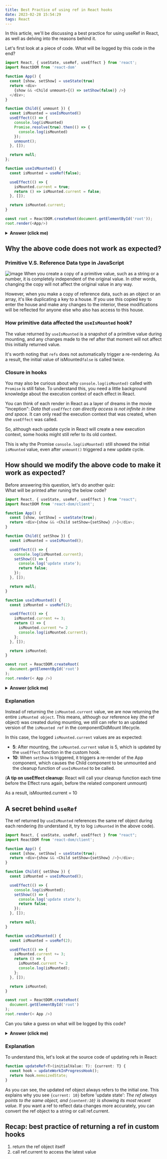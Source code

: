```yaml
---
title: Best Practice of using ref in React hooks
date: 2023-02-28 15:54:29
tags: React
---
```


In this article, we'll be discussing a best practice for using useRef in React, as well as delving into the reasons behind it.

Let's first look at a piece of code. What will be logged by this code in the end?
```js
import React, { useState, useRef, useEffect } from 'react';
import ReactDOM from 'react-dom'

function App() {
  const [show, setShow] = useState(true)
  return <div>
    {show && <Child unmount={() => setShow(false)} />}
  </div>;
}

function Child({ unmount }) {
  const isMounted = useIsMounted()
  useEffect(() => {
    console.log(isMounted)
    Promise.resolve(true).then(() => {
      console.log(isMounted)
    });
    unmount(); 
  }, []);

  return null;
};

function useIsMounted() {
  const isMounted = useRef(false);

  useEffect(() => {
    isMounted.current = true;
    return () => isMounted.current = false;
  }, []);

  return isMounted.current;
}

const root = ReactDOM.createRoot(document.getElementById('root'));
root.render(<App/>)
```
<details><summary><b>Answer (click me)</b></summary>
<p>

```js
// mount 
false
// update
false
```

```jsx
function Child({ unmount }) {
  const isMounted = useIsMounted() // mounting
  useEffect(() => {
    console.log(isMounted) // mounted
    Promise.resolve(true).then(() => {
      console.log(isMounted) // update
    });
    unmount(); // called when mounted, cause an update
  }, []);

  return null;
};

function useIsMounted() {
  const isMounted = useRef(false); // mounting

  useEffect(() => {
    isMounted.current = true; // mounted
    return () => isMounted.current = false; // cleanup function called during next update
  }, []);

  return isMounted.current; // mounting
}
```

</p>
</details>

## Why the above code does not work as expected?
### Primitive V.S. Reference Data type in JavaScript
![image](https://user-images.githubusercontent.com/51183663/221996628-e8465f1a-21ec-4f42-838d-a6b41ad17047.png)
When you create a copy of a primitive value, such as a string or a number, it is completely independent of the original value. In other words, changing the copy will not affect the original value in any way.

However, when you make a copy of reference data, such as an object or an array, it's like duplicating a key to a house. If you use this copied key to enter the house and make any changes to the interior, these modifications will be reflected for anyone else who also has access to this house.

### How primitive data affected the `useIsMounted` hook?
The value returned by ```useIsMounted``` is a snapshot of a primitive value during mounting, and any changes made to the ref after that moment will not affect this initially returned value.

It's worth noting that `refs` does not automatically trigger a re-rendering. As a result, the initial value of isMounted```false``` is called twice.

### Closure in hooks
You may also be curious about why `console.log(isMounted)` called with `Promise` is still false. To understand this, you need a little background knowledge about the execution context of each effect in React.

You can think of each render in React as a layer of dreams in the movie "Inception": 
*Data that `useEffect` can directly access is not infinite in time and space.*
It can only read the execution context that was created, when the `useEffect` was called.

So, although each update cycle in React will create a new execution context, some hooks might still refer to its old context.

This is why the Promise `console.log(isMounted)` still showed the initial `isMounted` value, even after `unmount()` triggered a new update cycle.

## How should we modify the above code to make it work as expected?
Before answering this question, let's do another quiz:    
What will be printed after runing the below code?
```js
import React, { useState, useRef, useEffect } from "react";
import ReactDOM from 'react-dom/client';

function App() {
  const [show, setShow] = useState(true);
  return <div>{show && <Child setShow={setShow} />}</div>;
}

function Child({ setShow }) {
  const isMounted = useIsMounted();

  useEffect(() => {
    console.log(isMounted.current);
    setShow(() => {
      console.log('update state');
      return false;
    });
  }, []);

  return null;
}

function useIsMounted() {
  const isMounted = useRef(2);

  useEffect(() => {
    isMounted.current += 3;
    return () => {
      isMounted.current *= 2
      console.log(isMounted.current);
    };
  }, []);

  return isMounted;
}

const root = ReactDOM.createRoot(
  document.getElementById('root')
);
root.render(< App />)
```
<details><summary><b>Answer (click me)</b></summary>
<p>

```js
// mounted
5
"update state"
// after state updated
10
```

</p>
</details>

### Explanation
Instead of returning the `isMounted.current` value, we are now returning the entire `isMounted object`. This means, although our reference key (the ref object) was created during mounting, we still can refer to an updated version of the `isMounted ref` in the componentDidMount lifecycle.

In this case, the logged `isMounted.current` values are as expected:
- **5**: After mounting, the `isMounted.current` value is 5, which is updated by the `useEffect` function in the custom hook.
- **10**: When `setShow` is triggered, it triggers a re-render of the App component, which causes the Child component to be unmounted and the cleanup function of `useIsMounted` to be called.
 
(**A tip on useEffect cleanup**: React will call your cleanup function each time before the Effect runs again, before the related component unmount)

As a result, isMounted.current = 10    

## A secret behind `useRef`
The ref returned by `useIsMounted` references the same ref object during each rendering (to understand it, try to log `isMounted` in the above code).
```typescript jsx
import React, { useState, useRef, useEffect } from "react";
import ReactDOM from 'react-dom/client';

function App() {
  const [show, setShow] = useState(true);
  return <div>{show && <Child setShow={setShow} />}</div>;
}

function Child({ setShow }) {
  const isMounted = useIsMounted();

  useEffect(() => {
    console.log(isMounted);
    setShow(() => {
      console.log('update state');
      return false;
    });
  }, []);

  return null;
}

function useIsMounted() {
  const isMounted = useRef(2);

  useEffect(() => {
    isMounted.current += 3;
    return () => {
      isMounted.current *= 2
      console.log(isMounted);
    };
  }, []);

  return isMounted;
}

const root = ReactDOM.createRoot(
  document.getElementById('root')
);
root.render(< App />)
```

Can you take a guess on what will be logged by this code?
<details><summary><b>Answer (click me)</b></summary>
<p>

```js
{current: 10}
'update state' 
{current: 10}
```

</p>
</details>

### Explanation
To understand this, let's look at the source code of updating refs in React:
```typescript
function updateRef<T>(initialValue: T): {current: T} {
  const hook = updateWorkInProgressHook();
  return hook.memoizedState;
}
```
As you can see, the updated ref object always refers to the initial one.
This explains why you see `{current: 10}` before 'update state':
*The ref always points to the same object, and `{content:10}` is showing its most recent value.*
If you want a ref to reflect data changes more accurately, you can convert the ref object to a string or call ref.current.

## Recap: best practice of returning a ref in custom hooks
1. return the ref object itself
2. call ref.current to access the latest value


